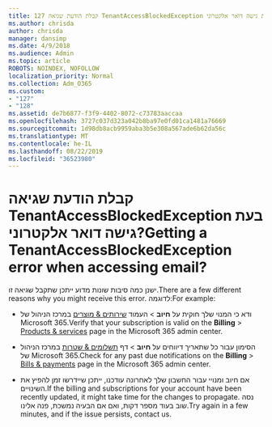 ```yaml
---
title: 127 קבלת הודעת שגיאה TenantAccessBlockedException בעת גישה דואר אלקטרוני?
ms.author: chrisda
author: chrisda
manager: dansimp
ms.date: 4/9/2018
ms.audience: Admin
ms.topic: article
ROBOTS: NOINDEX, NOFOLLOW
localization_priority: Normal
ms.collection: Adm_O365
ms.custom:
- "127"
- "128"
ms.assetid: de7b6877-f3f9-4402-8072-c73783aaccaa
ms.openlocfilehash: 3727c037d323a042b8ba97e0fd01ca1481a76669
ms.sourcegitcommit: 1d98db8acb9959aba3b5e308a567ade6b62da56c
ms.translationtype: MT
ms.contentlocale: he-IL
ms.lasthandoff: 08/22/2019
ms.locfileid: "36523980"
---
```

# <a name="getting-a-tenantaccessblockedexception-error-when-accessing-email"></a><span data-ttu-id="98040-102">קבלת הודעת שגיאה TenantAccessBlockedException בעת גישה דואר אלקטרוני?</span><span class="sxs-lookup"><span data-stu-id="98040-102">Getting a TenantAccessBlockedException error when accessing email?</span></span>

<span data-ttu-id="98040-103">ישנן כמה סיבות שונות מדוע ייתכן שתקבל שגיאה זו.</span><span class="sxs-lookup"><span data-stu-id="98040-103">There are a few different reasons why you might receive this error.</span></span> <span data-ttu-id="98040-104">לדוגמה:</span><span class="sxs-lookup"><span data-stu-id="98040-104">For example:</span></span>

- <span data-ttu-id="98040-105">ודא כי המנוי שלך חוקית על **חיוב** \> העמוד [שירותים & מוצרים](https://portal.office.com/adminportal/home#/subscriptions) במרכז הניהול של Microsoft 365.</span><span class="sxs-lookup"><span data-stu-id="98040-105">Verify that your subscription is valid on the **Billing** \> [Products & services](https://portal.office.com/adminportal/home#/subscriptions) page in the Microsoft 365 admin center.</span></span>

- <span data-ttu-id="98040-106">הסימון עבור כל שתאריך דיווחים על **חיוב** \> דף [תשלומים & שטרות](https://portal.office.com/adminportal/home#/billoverview) במרכז הניהול של Microsoft 365.</span><span class="sxs-lookup"><span data-stu-id="98040-106">Check for any past due notifications on the **Billing** \> [Bills & payments](https://portal.office.com/adminportal/home#/billoverview) page in the Microsoft 365 admin center.</span></span>

- <span data-ttu-id="98040-107">אם חיוב ומנויי עבור החשבון שלך לאחרונה עודכנו, ייתכן שיידרשו זמן להפיץ את השינויים.</span><span class="sxs-lookup"><span data-stu-id="98040-107">If the billing and subscriptions for your account have been recently updated, it might take time for the changes to propagate.</span></span> <span data-ttu-id="98040-108">נסה שוב בעוד מספר דקות, ואם אם הבעיה נמשכת, פנה אלינו.</span><span class="sxs-lookup"><span data-stu-id="98040-108">Try again in a few minutes, and if the issue persists, contact us.</span></span>
